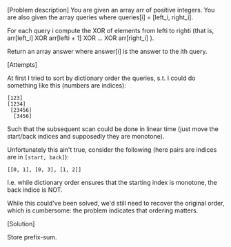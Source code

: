 [Problem description]
You are given an array arr of positive integers. You are also given the array queries where queries[i] = [left\_i, right\_i].

For each query i compute the XOR of elements from lefti to righti (that is, arr[left\_i] XOR arr[lefti + 1] XOR ... XOR arr[right\_i] ).

Return an array answer where answer[i] is the answer to the ith query.

[Attempts]

At first I tried to sort by dictionary order the queries, s.t. I could do something like this (numbers are indices):

```
[123]
[1234]
 [23456]
  [3456]
```

Such that the subsequent scan could be done in linear time (just move the start/back indices and supposedly they are monotone).

Unfortunately this ain't true, consider the following (here pairs are indices are in `[start, back]`):

```
[[0, 1], [0, 3], [1, 2]]
```

I.e. while dictionary order ensures that the starting index is monotone, the back indice is NOT.

While this could've been solved, we'd still need to recover the original order, which is cumbersome: the problem indicates that ordering matters.

[Solution]

Store prefix-sum.
